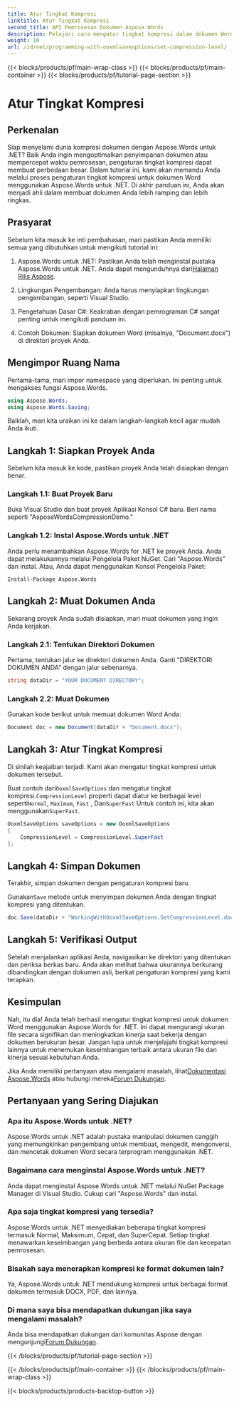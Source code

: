 ```yaml
---
title: Atur Tingkat Kompresi
linktitle: Atur Tingkat Kompresi
second_title: API Pemrosesan Dokumen Aspose.Words
description: Pelajari cara mengatur tingkat kompresi dalam dokumen Word menggunakan Aspose.Words untuk .NET. Ikuti panduan langkah demi langkah kami untuk mengoptimalkan penyimpanan dan kinerja dokumen Anda.
weight: 10
url: /id/net/programming-with-ooxmlsaveoptions/set-compression-level/
---
```


{{< blocks/products/pf/main-wrap-class >}}
{{< blocks/products/pf/main-container >}}
{{< blocks/products/pf/tutorial-page-section >}}

# Atur Tingkat Kompresi

## Perkenalan

Siap menyelami dunia kompresi dokumen dengan Aspose.Words untuk .NET? Baik Anda ingin mengoptimalkan penyimpanan dokumen atau mempercepat waktu pemrosesan, pengaturan tingkat kompresi dapat membuat perbedaan besar. Dalam tutorial ini, kami akan memandu Anda melalui proses pengaturan tingkat kompresi untuk dokumen Word menggunakan Aspose.Words untuk .NET. Di akhir panduan ini, Anda akan menjadi ahli dalam membuat dokumen Anda lebih ramping dan lebih ringkas.

## Prasyarat

Sebelum kita masuk ke inti pembahasan, mari pastikan Anda memiliki semua yang dibutuhkan untuk mengikuti tutorial ini:

1.  Aspose.Words untuk .NET: Pastikan Anda telah menginstal pustaka Aspose.Words untuk .NET. Anda dapat mengunduhnya dari[Halaman Rilis Aspose](https://releases.aspose.com/words/net/).

2. Lingkungan Pengembangan: Anda harus menyiapkan lingkungan pengembangan, seperti Visual Studio.

3. Pengetahuan Dasar C#: Keakraban dengan pemrograman C# sangat penting untuk mengikuti panduan ini.

4. Contoh Dokumen: Siapkan dokumen Word (misalnya, "Document.docx") di direktori proyek Anda.

## Mengimpor Ruang Nama

Pertama-tama, mari impor namespace yang diperlukan. Ini penting untuk mengakses fungsi Aspose.Words.

```csharp
using Aspose.Words;
using Aspose.Words.Saving;
```

Baiklah, mari kita uraikan ini ke dalam langkah-langkah kecil agar mudah Anda ikuti.

## Langkah 1: Siapkan Proyek Anda

Sebelum kita masuk ke kode, pastikan proyek Anda telah disiapkan dengan benar.

### Langkah 1.1: Buat Proyek Baru

Buka Visual Studio dan buat proyek Aplikasi Konsol C# baru. Beri nama seperti "AsposeWordsCompressionDemo."

### Langkah 1.2: Instal Aspose.Words untuk .NET

Anda perlu menambahkan Aspose.Words for .NET ke proyek Anda. Anda dapat melakukannya melalui Pengelola Paket NuGet. Cari "Aspose.Words" dan instal. Atau, Anda dapat menggunakan Konsol Pengelola Paket:

```shell
Install-Package Aspose.Words
```

## Langkah 2: Muat Dokumen Anda

Sekarang proyek Anda sudah disiapkan, mari muat dokumen yang ingin Anda kerjakan.

### Langkah 2.1: Tentukan Direktori Dokumen

Pertama, tentukan jalur ke direktori dokumen Anda. Ganti "DIREKTORI DOKUMEN ANDA" dengan jalur sebenarnya.

```csharp
string dataDir = "YOUR DOCUMENT DIRECTORY";
```

### Langkah 2.2: Muat Dokumen

Gunakan kode berikut untuk memuat dokumen Word Anda:

```csharp
Document doc = new Document(dataDir + "Document.docx");
```

## Langkah 3: Atur Tingkat Kompresi

Di sinilah keajaiban terjadi. Kami akan mengatur tingkat kompresi untuk dokumen tersebut.

 Buat contoh dari`OoxmlSaveOptions` dan mengatur tingkat kompresi.`CompressionLevel` properti dapat diatur ke berbagai level seperti`Normal`, `Maximum`, `Fast` , Dan`SuperFast` Untuk contoh ini, kita akan menggunakan`SuperFast`.

```csharp
OoxmlSaveOptions saveOptions = new OoxmlSaveOptions
{
    CompressionLevel = CompressionLevel.SuperFast
};
```

## Langkah 4: Simpan Dokumen

Terakhir, simpan dokumen dengan pengaturan kompresi baru.

 Gunakan`Save` metode untuk menyimpan dokumen Anda dengan tingkat kompresi yang ditentukan.

```csharp
doc.Save(dataDir + "WorkingWithOoxmlSaveOptions.SetCompressionLevel.docx", saveOptions);
```

## Langkah 5: Verifikasi Output

Setelah menjalankan aplikasi Anda, navigasikan ke direktori yang ditentukan dan periksa berkas baru. Anda akan melihat bahwa ukurannya berkurang dibandingkan dengan dokumen asli, berkat pengaturan kompresi yang kami terapkan.

## Kesimpulan

Nah, itu dia! Anda telah berhasil mengatur tingkat kompresi untuk dokumen Word menggunakan Aspose.Words for .NET. Ini dapat mengurangi ukuran file secara signifikan dan meningkatkan kinerja saat bekerja dengan dokumen berukuran besar. Jangan lupa untuk menjelajahi tingkat kompresi lainnya untuk menemukan keseimbangan terbaik antara ukuran file dan kinerja sesuai kebutuhan Anda.

Jika Anda memiliki pertanyaan atau mengalami masalah, lihat[Dokumentasi Aspose.Words](https://reference.aspose.com/words/net/) atau hubungi mereka[Forum Dukungan](https://forum.aspose.com/c/words/8).

## Pertanyaan yang Sering Diajukan

### Apa itu Aspose.Words untuk .NET?

Aspose.Words untuk .NET adalah pustaka manipulasi dokumen canggih yang memungkinkan pengembang untuk membuat, mengedit, mengonversi, dan mencetak dokumen Word secara terprogram menggunakan .NET.

### Bagaimana cara menginstal Aspose.Words untuk .NET?

Anda dapat menginstal Aspose.Words untuk .NET melalui NuGet Package Manager di Visual Studio. Cukup cari "Aspose.Words" dan instal.

### Apa saja tingkat kompresi yang tersedia?

Aspose.Words untuk .NET menyediakan beberapa tingkat kompresi termasuk Normal, Maksimum, Cepat, dan SuperCepat. Setiap tingkat menawarkan keseimbangan yang berbeda antara ukuran file dan kecepatan pemrosesan.

### Bisakah saya menerapkan kompresi ke format dokumen lain?

Ya, Aspose.Words untuk .NET mendukung kompresi untuk berbagai format dokumen termasuk DOCX, PDF, dan lainnya.

### Di mana saya bisa mendapatkan dukungan jika saya mengalami masalah?

 Anda bisa mendapatkan dukungan dari komunitas Aspose dengan mengunjungi[Forum Dukungan](https://forum.aspose.com/c/words/8).

{{< /blocks/products/pf/tutorial-page-section >}}

{{< /blocks/products/pf/main-container >}}
{{< /blocks/products/pf/main-wrap-class >}}

{{< blocks/products/products-backtop-button >}}
